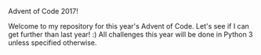 Advent of Code 2017!

Welcome to my repository for this year's Advent of Code. Let's see if I can get further than last year! :)
All challenges this year will be done in Python 3 unless specified otherwise.